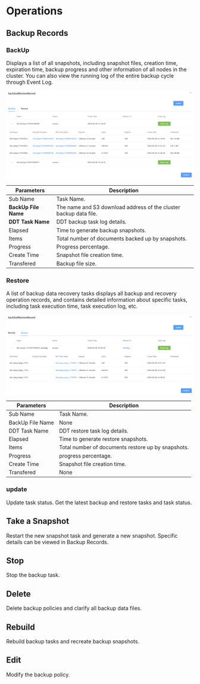 # Operations

## Backup Records

### BackUp

Displays a list of all snapshots, including snapshot files, creation time, expiration time, backup progress and other information of all nodes in the cluster. You can also view the running log of the entire backup cycle through Event Log.

![02-BackUp](../../images/07-BackupAndRestore/01-Backup/02-BackUp.png)

| Parameters           | Description                                                  |
| -------------------- | ------------------------------------------------------------ |
| Sub Name             | Task Name.                                                   |
| **BackUp File Name** | The name and S3 download address of the cluster backup data file. |
| **DDT Task Name**    | DDT backup task log details.                                 |
| Elapsed              | Time to generate backup snapshots.                           |
| Items                | Total number of documents backed up by snapshots.            |
| Progress             | Progress percentage.                                         |
| Create Time          | Snapshot file creation time.                                 |
| Transfered           | Backup file size.                                            |



### Restore

A list of backup data recovery tasks displays all backup and recovery operation records, and contains detailed information about specific tasks, including task execution time, task execution log, etc.

![02-Restore](../../images/07-BackupAndRestore/01-Backup/03-Restore.png)

| Parameters       | Description                                        |
| ---------------- | -------------------------------------------------- |
| Sub Name         | Task Name.                                         |
| BackUp File Name | None                                               |
| DDT Task Name    | DDT restore task log details.                      |
| Elapsed          | Time to generate restore snapshots.                |
| Items            | Total number of documents restore up by snapshots. |
| Progress         | progress percentage.                               |
| Create Time      | Snapshot file creation time.                       |
| Transfered       | None                                               |






### update

Update task status. Get the latest backup and restore tasks and task status.



## Take a Snapshot

Restart the new snapshot task and generate a new snapshot. Specific details can be viewed in Backup Records.



## Stop

Stop the backup task.



## Delete

Delete backup policies and clarify all backup data files.



## Rebuild

Rebuild backup tasks and recreate backup snapshots.



## Edit

Modify the backup policy.
